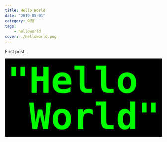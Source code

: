 ```yaml
---
title: Hello World
date: "2019-05-01"
category: 여행
tags:
    - helloworld
cover: ./helloworld.png
---
```


First post.

![Chinese Salty Egg](./helloworld.png)
